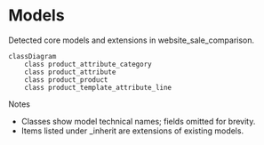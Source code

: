 # Models

Detected core models and extensions in website_sale_comparison.

```mermaid
classDiagram
    class product_attribute_category
    class product_attribute
    class product_product
    class product_template_attribute_line
```

Notes
- Classes show model technical names; fields omitted for brevity.
- Items listed under _inherit are extensions of existing models.
